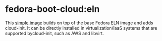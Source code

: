 # fedora-boot-cloud:eln

This [simple image](fedora-boot-cloud/) builds on top of the base Fedora ELN image
and adds cloud-init.  It can be directly installed in virtualization/IaaS systems
that are supported bycloud-init, such as AWS and libvirt.
